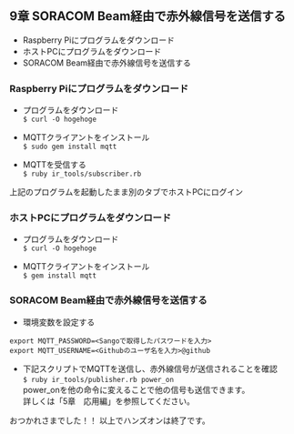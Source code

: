 ## <a name="chapter9">9章 SORACOM Beam経由で赤外線信号を送信する
- Raspberry Piにプログラムをダウンロード
- ホストPCにプログラムをダウンロード
- SORACOM Beam経由で赤外線信号を送信する

### Raspberry Piにプログラムをダウンロード

- プログラムをダウンロード  
`$ curl -O hogehoge`

- MQTTクライアントをインストール  
`$ sudo gem install mqtt`

- MQTTを受信する  
`$ ruby ir_tools/subscriber.rb`

上記のプログラムを起動したまま別のタブでホストPCにログイン
### ホストPCにプログラムをダウンロード
- プログラムをダウンロード  
`$ curl -O hogehoge`

- MQTTクライアントをインストール  
`$ gem install mqtt`

### SORACOM Beam経由で赤外線信号を送信する
- 環境変数を設定する

```
export MQTT_PASSWORD=<Sangoで取得したパスワードを入力>
export MQTT_USERNAME=<Githubのユーザ名を入力>@github
```
- 下記スクリプトでMQTTを送信し、赤外線信号が送信されることを確認  
`$ ruby ir_tools/publisher.rb power_on`  
power_onを他の命令に変えることで他の信号も送信できます。  
詳しくは「5章　応用編」を参照してください。  

おつかれさまでした！！
以上でハンズオンは終了です。
